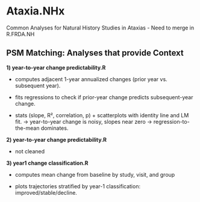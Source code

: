 # Ataxia.NHx

Common Analyses for Natural History Studies in Ataxias - Need to merge in R.FRDA.NH

## PSM Matching: Analyses that provide Context

**1) year-to-year change predictability.R**

-   computes adjacent 1-year annualized changes (prior year vs. subsequent year).

-   fits regressions to check if prior-year change predicts subsequent-year change.

-   stats (slope, R², correlation, p) + scatterplots with identity line and LM fit. -\> year-to-year change is noisy, slopes near zero → regression-to-the-mean dominates.

**2) year-to-year change predictability.R**

-   not cleaned

**3) year1 change classification.R**

-   computes mean change from baseline by study, visit, and group

-   plots trajectories stratified by year-1 classification: improved/stable/decline.
